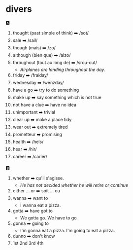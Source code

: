 # divers

:a:

1. thought (past simple of think) :arrow_right: /sot/
2. sale :arrow_right: /sail/
3. though (mais) :arrow_right: /zo/
4. although (bien que) :arrow_right: /alzo/
5. throughout (tout au long de) :arrow_right: /srou-out/
   - _Airplanes are landing throughout the day._
6. friday :arrow_right: /fraiday/
7. wednesday :arrow_right: /wenzday/
8. have a go :arrow_right: try to do something
9. make up :arrow_right: say something which is not true
10. not have a clue :arrow_right: have no idea
11. unimportant :arrow_right: trivial
12. clear up :arrow_right: make a place tidy
13. wear out :arrow_right: extremely tired
14. prometteur :arrow_right: promising
15. health :arrow_right: /hels/
16. hear :arrow_right: /hir/
17. career :arrow_right: /carier/

:b:

1. whether :arrow_right: qu'il s'agisse.
   - _He has not decided whether he will retire or continue_
2. either ... or :arrow_right: soit ... ou
3. wanna :arrow_right: want to
   - I wanna eat a pizza.
4. gotta :arrow_right: have got to
   - We gotta go. We have to go
5. gonna :arrow_right: going to
   - I'm gonna eat a pizza. I'm going to eat a pizza.
6. dunno :arrow_right: don't know
7. 1st 2nd 3rd 4th
